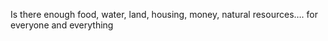 Is there enough food, water, land, housing, money, natural resources…. for everyone and everything  
